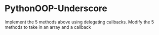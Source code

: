 # PythonOOP-Underscore

Implement the 5 methods above using delegating callbacks. 
Modify the 5 methods to take in an array and a callback
